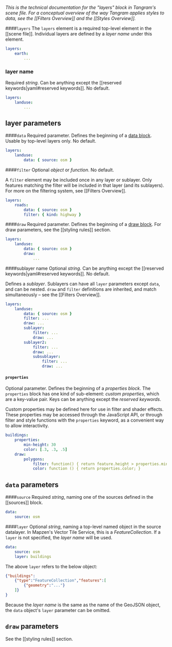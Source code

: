 *This is the technical documentation for the "layers" block in Tangram's scene file. For a conceptual overview of the way Tangram applies styles to data, see the [[Filters Overview]] and the [[Styles Overview]].*

####`layers`
The `layers` element is a required top-level element in the [[scene file]]. Individual layers are defined by a *layer name* under this element.

```yaml
layers:
    earth:
        ...
```

### layer name
Required _string_. Can be anything except the [[reserved keywords|yaml#reserved keywords]]. No default.

```yaml
layers:
    landuse:
        ...
```
## layer parameters

####`data`
Required parameter. Defines the beginning of a [data block](#data-parameters). Usable by top-level layers only. No default.
```yaml
layers:
    landuse:
        data: { source: osm }
```

####`filter`
Optional _object_ or _function_. No default.

A `filter` element may be included once in any layer or sublayer. Only features matching the filter will be included in that layer (and its sublayers). For more on the filtering system, see [[Filters Overview]].

```yaml
layers:
    roads:
        data: { source: osm }
        filter: { kind: highway }
```

####`draw`
Required parameter. Defines the beginning of a [draw block](#draw-parameters). For draw parameters, see the [[styling rules]] section.
```yaml
layers:
    landuse:
        data: { source: osm }
        draw:
            ...
```

####sublayer name
Optional _string_. Can be anything except the [[reserved keywords|yaml#reserved keywords]]. No default.

Defines a _sublayer_. Sublayers can have all `layer` parameters except `data`, and can be nested. `draw` and `filter` definitions are inherited, and match simultaneously – see the [[Filters Overview]].

```yaml
layers:
    landuse:
        data: { source: osm }
        filter: ...
        draw: ...
        sublayer:
            filter: ...
            draw: ...
        sublayer2:
            filter: ...
            draw: ...
            subsublayer:
                filter: ...
                draw: ...
```

#### `properties`
Optional parameter. Defines the beginning of a _properties block_. The `properties` block has one kind of sub-element: _custom properties_, which are a key-value pair. Keys can be anything except the _reserved keywords_.

Custom properties may be defined here for use in filter and shader effects. These properties may be accessed through the JavaScript API, or through filter and style functions with the `properties` keyword, as a convenient way to allow interactivity.

```yaml
buildings:
    properties:
        min-height: 30
        color: [.3, .3, .5]
    draw:
        polygons:
            filter: function() { return feature.height > properties.min-height; }
            color: function () { return properties.color; }
```


## `data` parameters

####`source`
Required _string_, naming one of the sources defined in the [[sources]] block.

```yaml
data:
    source: osm
```

####`layer`
Optional _string_, naming a top-level named object in the source datalayer. In Mapzen's Vector Tile Service, this is a _FeatureCollection_. If a `layer` is not specified, the _layer name_ will be used.
```yaml
data:
    source: osm
    layer: buildings
```
The above `layer` refers to the below object:
```json
{"buildings":
    {"type":"FeatureCollection","features":[
        {"geometry":"..."}
    ]}
}
```
Because the _layer name_ is the same as the name of the GeoJSON object, the `data` object's `layer` parameter can be omitted.


## `draw` parameters

See the [[styling rules]] section.